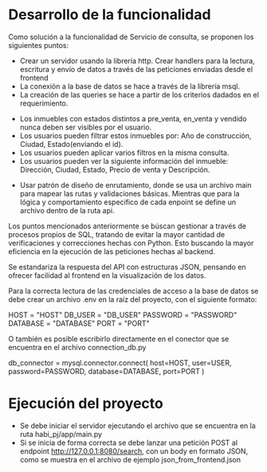 # Desarrollo de la funcionalidad
Como solución a la funcionalidad de Servicio de consulta, se proponen los siguientes puntos:
* Crear un servidor usando la librería http. Crear handlers para la lectura, escritura y envío de datos a través de las peticiones enviadas desde el frontend
* La conexión a la base de datos se hace a través de la librería msql.
* La creación de las queries se hace a partir de los criterios dadados en el requerimiento.
- Los inmuebles con estados distintos a pre_venta, en_venta y vendido nunca deben ser visibles por el usuario.
- Los usuarios pueden filtrar estos inmuebles por: Año de construcción, Ciudad, Estado(enviando el id).
- Los usuarios pueden aplicar varios filtros en la misma consulta.
- Los usuarios pueden ver la siguiente información del inmueble: Dirección, Ciudad,
  Estado, Precio de venta y Descripción.
* Usar patrón de diseño de enrutamiento, donde se usa un archivo main para mapear las rutas y validaciones básicas. Mientras que para la lógica y comportamiento especifico de cada enpoint se define un archivo dentro de la ruta api.


Los puntos mencionados anteriormente se búscan gestionar a través de procesos propios de SQL, tratando de evitar la mayor cantidad de verificaciones y correcciones hechas con Python. Esto buscando la mayor eficiencia en la ejecución de las peticiones hechas al backend.

Se estandariza la respuesta del API con estructuras JSON, pensando en ofrecer facilidad al frontend en la visualización de los datos.

Para la correcta lectura de las credenciales de acceso a la base de datos se debe crear un archivo .env en la raíz del proyecto, con el siguiente formato:

HOST = "HOST"
DB_USER = "DB_USER"
PASSWORD = "PASSWORD"
DATABASE = "DATABASE"
PORT = "PORT"

O también es posible escribirlo directamente en el conector que se encuentra en el archivo connection_db.py

db_connector = mysql.connector.connect(
        host=HOST,
        user=USER,
        password=PASSWORD,
        database=DATABASE,
        port=PORT
    )

# Ejecución del proyecto

- Se debe iniciar el servidor ejecutando el archivo que se encuentra en la ruta habi_pj/app/main.py
- Si se inicia de forma correcta se debe lanzar una petición POST al endpoint http://127.0.0.1:8080/search, con un body en formato JSON, como se muestra en el archivo de ejemplo json_from_frontend.json
